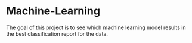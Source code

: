 # Machine-Learning
The goal of this project is to see which machine learning model results in the best classification report for the data.
